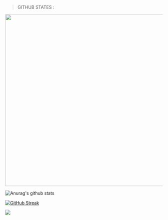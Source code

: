 > GITHUB STATES :

<a href="https://github.com/naiyan-official"><img width=550 src="https://github-profile-trophy.vercel.app/?username=exploidtraqra&theme=dracula&no-frame=true&title=Followers,Stars,Commit,Repository,Issues"/></a>

![Anurag's github stats](https://github-readme-stats.vercel.app/api?username=exploidtraqra&theme=merko)

[![GitHub Streak](http://github-readme-streak-stats.herokuapp.com?user=exploidtraqra0&theme=merko&date_format=M%20j%5B%2C%20Y%5D)](https://git.io/streak-stats)

<img align="center" src="https://github-readme-stats.anuraghazra1.vercel.app/api/top-langs/?username=exploidtraqra&layout=compact&theme=chartreuse-dark" />
